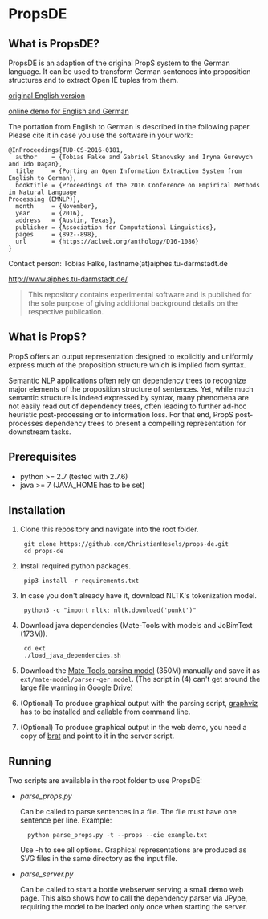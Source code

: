 
# PropsDE

What is PropsDE?
------------
PropsDE is an adaption of the original PropS system to the German language. 
It can be used to transform German sentences into proposition structures and to extract Open IE tuples from them.

[original English version](https://github.com/gabrielStanovsky/props) 

[online demo for English and German](http:/www.cs.biu.ac.il/~stanovg/props.html)  

The portation from English to German is described in the following paper. Please cite it in case you use the software in your work:

```
@InProceedings{TUD-CS-2016-0181,
  author    = {Tobias Falke and Gabriel Stanovsky and Iryna Gurevych and Ido Dagan},
  title     = {Porting an Open Information Extraction System from English to German},
  booktitle = {Proceedings of the 2016 Conference on Empirical Methods in Natural Language
Processing (EMNLP)},
  month     = {November},
  year      = {2016},
  address   = {Austin, Texas},
  publisher = {Association for Computational Linguistics},
  pages     = {892--898},
  url       = {https://aclweb.org/anthology/D16-1086}
}
```

Contact person: Tobias Falke, lastname(at)aiphes.tu-darmstadt.de

http://www.aiphes.tu-darmstadt.de/

> This repository contains experimental software and is published for the sole purpose of giving additional background details on the respective publication. 

What is PropS?
------------
PropS offers an output representation designed to explicitly and uniformly express much of the proposition structure which is implied from syntax.

Semantic NLP applications often rely on dependency trees to recognize major elements of the proposition structure of sentences. 
Yet, while much semantic structure is indeed expressed by syntax, many phenomena are not easily read out of dependency trees, often leading to further ad-hoc heuristic post-processing or to information loss. 
For that end, PropS post-processes dependency trees to present a compelling representation for downstream tasks.


Prerequisites
-------------

* python >= 2.7 (tested with 2.7.6)
* java >= 7 (JAVA_HOME has to be set)

Installation
------------

1. Clone this repository and navigate into the root folder.

        git clone https://github.com/ChristianHesels/props-de.git
		cd props-de

2. Install required python packages.

		pip3 install -r requirements.txt
		
3. In case you don't already have it, download NLTK's tokenization model.

		python3 -c "import nltk; nltk.download('punkt')"
		
4. Download java dependencies (Mate-Tools with models and JoBimText (173M)).

		cd ext
		./load_java_dependencies.sh
		
5. Download the [Mate-Tools parsing model](https://docs.google.com/uc?export=download&id=0B-qbj-8rtoUMLUg5NGpBVW9JNkE) (350M) manually and save it as `ext/mate-model/parser-ger.model`. (The script in (4) can't get around the large file warning in Google Drive)
		
6. (Optional) To produce graphical output with the parsing script, [graphviz](http://www.graphviz.org/) has to be installed and callable from command line.

7. (Optional) To produce graphical output in the web demo, you need a copy of [brat](http://brat.nlplab.org/) and point to it in the server script.



Running
-------------

Two scripts are available in the root folder to use PropsDE:

- *parse_props.py*

    Can be called to parse sentences in a file. The file must have one sentence per line. Example:
	
		python parse_props.py -t --props --oie example.txt
		
	Use -h to see all options. Graphical representations are produced as SVG files in the same directory as the input file.

- *parse_server.py*

	Can be called to start a bottle webserver serving a small demo web page. This also shows how to call the dependency parser via JPype, requiring the model to be loaded only once when starting the server.

